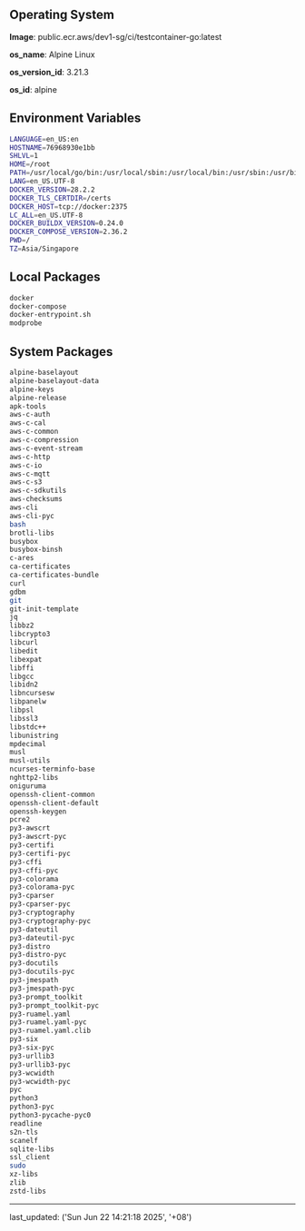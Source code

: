 ## Operating System

**Image**: public.ecr.aws/dev1-sg/ci/testcontainer-go:latest

**os_name**: Alpine Linux

**os_version_id**: 3.21.3

**os_id**: alpine

## Environment Variables

```bash
LANGUAGE=en_US:en
HOSTNAME=76968930e1bb
SHLVL=1
HOME=/root
PATH=/usr/local/go/bin:/usr/local/sbin:/usr/local/bin:/usr/sbin:/usr/bin:/sbin:/bin
LANG=en_US.UTF-8
DOCKER_VERSION=28.2.2
DOCKER_TLS_CERTDIR=/certs
DOCKER_HOST=tcp://docker:2375
LC_ALL=en_US.UTF-8
DOCKER_BUILDX_VERSION=0.24.0
DOCKER_COMPOSE_VERSION=2.36.2
PWD=/
TZ=Asia/Singapore
```

## Local Packages

```bash
docker
docker-compose
docker-entrypoint.sh
modprobe
```

## System Packages

```bash
alpine-baselayout
alpine-baselayout-data
alpine-keys
alpine-release
apk-tools
aws-c-auth
aws-c-cal
aws-c-common
aws-c-compression
aws-c-event-stream
aws-c-http
aws-c-io
aws-c-mqtt
aws-c-s3
aws-c-sdkutils
aws-checksums
aws-cli
aws-cli-pyc
bash
brotli-libs
busybox
busybox-binsh
c-ares
ca-certificates
ca-certificates-bundle
curl
gdbm
git
git-init-template
jq
libbz2
libcrypto3
libcurl
libedit
libexpat
libffi
libgcc
libidn2
libncursesw
libpanelw
libpsl
libssl3
libstdc++
libunistring
mpdecimal
musl
musl-utils
ncurses-terminfo-base
nghttp2-libs
oniguruma
openssh-client-common
openssh-client-default
openssh-keygen
pcre2
py3-awscrt
py3-awscrt-pyc
py3-certifi
py3-certifi-pyc
py3-cffi
py3-cffi-pyc
py3-colorama
py3-colorama-pyc
py3-cparser
py3-cparser-pyc
py3-cryptography
py3-cryptography-pyc
py3-dateutil
py3-dateutil-pyc
py3-distro
py3-distro-pyc
py3-docutils
py3-docutils-pyc
py3-jmespath
py3-jmespath-pyc
py3-prompt_toolkit
py3-prompt_toolkit-pyc
py3-ruamel.yaml
py3-ruamel.yaml-pyc
py3-ruamel.yaml.clib
py3-six
py3-six-pyc
py3-urllib3
py3-urllib3-pyc
py3-wcwidth
py3-wcwidth-pyc
pyc
python3
python3-pyc
python3-pycache-pyc0
readline
s2n-tls
scanelf
sqlite-libs
ssl_client
sudo
xz-libs
zlib
zstd-libs
```


---

last_updated: ('Sun Jun 22 14:21:18 2025', '+08')